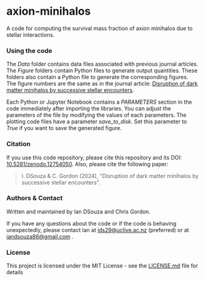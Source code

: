 # axion-minihalos
A code for computing the survival mass fraction of axion minihalos due to stellar interactions.

### Using the code

The _Data_ folder contains data files associated with previous journal articles. The _Figure_ folders contain Python files to generate output quantities. These folders also contain a Python file to generate the corresponding figures. The figure numbers are the same as in the journal article: [Disruption of dark matter minihalos by successive stellar encounters](https://doi.org/10.1103/PhysRevD.109.123035).

Each Python or Jupyter Notebook contains a _PARAMETERS_ section in the code immediately after importing the libraries. You can adjust the parameters of the file by modifying the values of each parameters. The plotting code files have a parameter _save_to_disk_. Set this parameter to _True_ if you want to save the generated figure.

### Citation

If you use this code repository, please cite this repository and its DOI: [10.5281/zenodo.12754050](https://doi.org/10.5281/zenodo.12754050).
Also, please cite the following paper:
> I. DSouza & C. Gordon (2024), "Disruption of dark matter minihalos by successive stellar encounters".

### Authors & Contact

Written and maintained by Ian DSouza and Chris Gordon.

If you have any questions about the code or if the code is behaving unexpectedly, please contact Ian at ids29@uclive.ac.nz (preferred) or at iandsouza86@gmail.com .

### License

This project is licensed under the MIT License - see the [LICENSE.md](LICENSE.md) file for details
